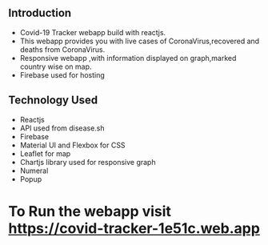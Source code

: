 ## Introduction
- Covid-19 Tracker webapp build with reactjs.
- This webapp provides you with live cases of CoronaVirus,recovered and deaths from CoronaVirus.
- Responsive webapp ,with information displayed on graph,marked country wise on map.
- Firebase used for hosting

## Technology Used
- Reactjs
- API used from disease.sh
- Firebase
- Material UI and Flexbox for CSS
- Leaflet for map
- Chartjs library used for responsive graph
- Numeral
- Popup

# To Run the webapp visit https://covid-tracker-1e51c.web.app
